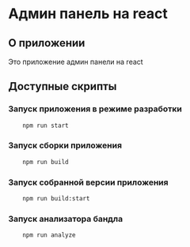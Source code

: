 # Админ панель на react 

## О приложении
Это приложение админ панели на react

## Доступные скрипты

### Запуск приложения в режиме разработки

```bash
    npm run start
```

### Запуск сборки приложения

```bash
    npm run build
```

### Запуск собранной версии приложения

```bash
    npm run build:start
```

### Запуск анализатора бандла

```bash
    npm run analyze
```

